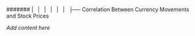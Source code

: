 ####### |   |   |   |   |   |   ├── Correlation Between Currency Movements and Stock Prices

*Add content here*